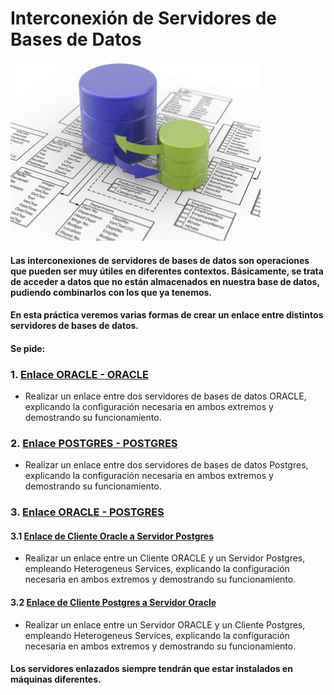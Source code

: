 # Interconexión de Servidores de Bases de Datos

![Interconexion](image/Inter.jpg)

#### Las interconexiones de servidores de bases de datos son operaciones que pueden ser muy útiles en diferentes contextos. Básicamente, se trata de acceder a datos que no están almacenados en nuestra base de datos, pudiendo combinarlos con los que ya tenemos.

#### En esta práctica veremos varias formas de crear un enlace entre distintos servidores de bases de datos.

#### Se pide:

### 1.  [Enlace ORACLE - ORACLE](https://github.com/MoralG/Interconexion_de_Servidores_de_BBDD/blob/master/Interconexiones.md#1-enlace-oracle---oracle)
* Realizar un enlace entre dos servidores de bases de datos ORACLE, explicando la configuración necesaria en ambos extremos y demostrando su funcionamiento.

### 2. [Enlace POSTGRES - POSTGRES](https://github.com/MoralG/Interconexion_de_Servidores_de_BBDD/blob/master/Interconexiones.md#2-enlace-postgres---postgres)
* Realizar un enlace entre dos servidores de bases de datos Postgres, explicando la configuración necesaria en ambos extremos y demostrando su funcionamiento.

### 3. [Enlace ORACLE - POSTGRES](https://github.com/MoralG/Interconexion_de_Servidores_de_BBDD/blob/master/Interconexiones.md#3-enlace-oracle---postgres)

#### 3.1 [Enlace de Cliente Oracle a Servidor Postgres](https://github.com/MoralG/Interconexion_de_Servidores_de_BBDD/blob/master/Interconexiones.md#31-enlace-de-cliente-oracle-a-servidor-postgres)

* Realizar un enlace entre un Cliente ORACLE y un Servidor Postgres, empleando Heterogeneus Services, explicando la configuración necesaria en ambos extremos y demostrando su funcionamiento.

#### 3.2 [Enlace de Cliente Postgres a Servidor Oracle](https://github.com/MoralG/Interconexion_de_Servidores_de_BBDD/blob/master/Interconexiones.md#32-enlace-de-cliente-postgres-a-servidor-oracle)

* Realizar un enlace entre un Servidor ORACLE y un Cliente Postgres, empleando Heterogeneus Services, explicando la configuración necesaria en ambos extremos y demostrando su funcionamiento.
      
#### Los servidores enlazados siempre tendrán que estar instalados en máquinas diferentes.
